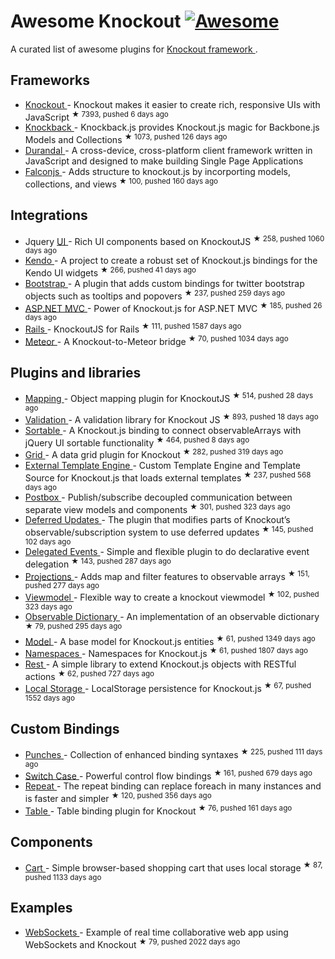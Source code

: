 <h1>
 Awesome Knockout
 <a href="https://github.com/sindresorhus/awesome">
  <img alt="Awesome" src="https://cdn.rawgit.com/sindresorhus/awesome/d7305f38d29fed78fa85652e3a63e154dd8e8829/media/badge.svg"/>
 </a>
</h1>
<p>
 A curated list of awesome plugins for
 <a href="http://knockoutjs.com/">
  Knockout framework
 </a>
 .
</p>
<h2>
 Frameworks
</h2>
<ul>
 <li>
  <a href="https://github.com/knockout/knockout">
   Knockout
  </a>
  - Knockout makes it easier to create rich, responsive UIs with JavaScript
  <sup>
   &#9733 7393, pushed 6 days ago
  </sup>
 </li>
 <li>
  <a href="https://github.com/kmalakoff/knockback">
   Knockback
  </a>
  - Knockback.js provides Knockout.js magic for Backbone.js Models and Collections
  <sup>
   &#9733 1073, pushed 126 days ago
  </sup>
 </li>
 <li>
  <a href="https://github.com/BlueSpire/Durandal/">
   Durandal
  </a>
  - A cross-device, cross-platform client framework written in JavaScript and designed to make building Single Page Applications
 </li>
 <li>
  <a href="https://github.com/stoodder/falconjs">
   Falconjs
  </a>
  - Adds structure to knockout.js by incorporting models, collections, and views
  <sup>
   &#9733 100, pushed 160 days ago
  </sup>
 </li>
</ul>
<h2>
 Integrations
</h2>
<ul>
 <li>
  Jquery
  <a href="https://github.com/madcapnmckay/Knockout-UI">
   UI
  </a>
  - Rich UI components based on KnockoutJS
  <sup>
   &#9733 258, pushed 1060 days ago
  </sup>
 </li>
 <li>
  <a href="https://github.com/kendo-labs/knockout-kendo">
   Kendo
  </a>
  - A project to create a robust set of Knockout.js bindings for the Kendo UI widgets
  <sup>
   &#9733 266, pushed 41 days ago
  </sup>
 </li>
 <li>
  <a href="https://github.com/billpull/knockout-bootstrap">
   Bootstrap
  </a>
  - A plugin that adds custom bindings for twitter bootstrap objects such as tooltips and popovers
  <sup>
   &#9733 237, pushed 259 days ago
  </sup>
 </li>
 <li>
  <a href="https://github.com/AndreyAkinshin/knockout-mvc">
   ASP.NET MVC
  </a>
  - Power of Knockout.js for ASP.NET MVC
  <sup>
   &#9733 185, pushed 26 days ago
  </sup>
 </li>
 <li>
  <a href="https://github.com/dnagir/knockout-rails">
   Rails
  </a>
  - KnockoutJS for Rails
  <sup>
   &#9733 111, pushed 1587 days ago
  </sup>
 </li>
 <li>
  <a href="https://github.com/steveluscher/knockout.meteor">
   Meteor
  </a>
  - A Knockout-to-Meteor bridge
  <sup>
   &#9733 70, pushed 1034 days ago
  </sup>
 </li>
</ul>
<h2>
 Plugins and libraries
</h2>
<ul>
 <li>
  <a href="https://github.com/SteveSanderson/knockout.mapping">
   Mapping
  </a>
  - Object mapping plugin for KnockoutJS
  <sup>
   &#9733 514, pushed 28 days ago
  </sup>
 </li>
 <li>
  <a href="https://github.com/Knockout-Contrib/Knockout-Validation">
   Validation
  </a>
  - A validation library for Knockout JS
  <sup>
   &#9733 893, pushed 18 days ago
  </sup>
 </li>
 <li>
  <a href="https://github.com/rniemeyer/knockout-sortable">
   Sortable
  </a>
  - A Knockout.js binding to connect observableArrays with jQuery UI sortable functionality
  <sup>
   &#9733 464, pushed 8 days ago
  </sup>
 </li>
 <li>
  <a href="https://github.com/Knockout-Contrib/KoGrid">
   Grid
  </a>
  - A data grid plugin for Knockout
  <sup>
   &#9733 282, pushed 319 days ago
  </sup>
 </li>
 <li>
  <a href="https://github.com/ifandelse/Knockout.js-External-Template-Engine">
   External Template Engine
  </a>
  - Custom Template Engine and Template Source for Knockout.js that loads external templates
  <sup>
   &#9733 237, pushed 568 days ago
  </sup>
 </li>
 <li>
  <a href="https://github.com/rniemeyer/knockout-postbox">
   Postbox
  </a>
  - Publish/subscribe decoupled communication between separate view models and components
  <sup>
   &#9733 301, pushed 323 days ago
  </sup>
 </li>
 <li>
  <a href="https://github.com/mbest/knockout-deferred-updates">
   Deferred Updates
  </a>
  - The plugin that modifies parts of Knockout’s observable/subscription system to use deferred updates
  <sup>
   &#9733 145, pushed 102 days ago
  </sup>
 </li>
 <li>
  <a href="https://github.com/rniemeyer/knockout-delegatedEvents">
   Delegated Events
  </a>
  - Simple and flexible plugin to do declarative event delegation
  <sup>
   &#9733 143, pushed 287 days ago
  </sup>
 </li>
 <li>
  <a href="https://github.com/SteveSanderson/knockout-projections">
   Projections
  </a>
  - Adds map and filter features to observable arrays
  <sup>
   &#9733 151, pushed 277 days ago
  </sup>
 </li>
 <li>
  <a href="https://github.com/coderenaissance/knockout.viewmodel">
   Viewmodel
  </a>
  - Flexible way to create a knockout viewmodel
  <sup>
   &#9733 102, pushed 323 days ago
  </sup>
 </li>
 <li>
  <a href="https://github.com/jamesfoster/knockout.observableDictionary">
   Observable Dictionary
  </a>
  - An implementation of an observable dictionary
  <sup>
   &#9733 79, pushed 295 days ago
  </sup>
 </li>
 <li>
  <a href="https://github.com/thelinuxlich/knockout.model">
   Model
  </a>
  - A base model for Knockout.js entities
  <sup>
   &#9733 61, pushed 1349 days ago
  </sup>
 </li>
 <li>
  <a href="https://github.com/hunterloftis/knockout.namespaces">
   Namespaces
  </a>
  - Namespaces for Knockout.js
  <sup>
   &#9733 61, pushed 1807 days ago
  </sup>
 </li>
 <li>
  <a href="https://github.com/frapontillo/knockout-rest">
   Rest
  </a>
  - A simple library to extend Knockout.js objects with RESTful actions
  <sup>
   &#9733 62, pushed 727 days ago
  </sup>
 </li>
 <li>
  <a href="https://github.com/jimrhoskins/knockout.localStorage">
   Local Storage
  </a>
  - LocalStorage persistence for Knockout.js
  <sup>
   &#9733 67, pushed 1552 days ago
  </sup>
 </li>
</ul>
<h2>
 Custom Bindings
</h2>
<ul>
 <li>
  <a href="https://github.com/mbest/knockout.punches">
   Punches
  </a>
  - Collection of enhanced binding syntaxes
  <sup>
   &#9733 225, pushed 111 days ago
  </sup>
 </li>
 <li>
  <a href="https://github.com/mbest/knockout-switch-case">
   Switch Case
  </a>
  - Powerful control flow bindings
  <sup>
   &#9733 161, pushed 679 days ago
  </sup>
 </li>
 <li>
  <a href="https://github.com/mbest/knockout-repeat">
   Repeat
  </a>
  - The repeat binding can replace foreach in many instances and is faster and simpler
  <sup>
   &#9733 120, pushed 356 days ago
  </sup>
 </li>
 <li>
  <a href="https://github.com/mbest/knockout-table">
   Table
  </a>
  - Table binding plugin for Knockout
  <sup>
   &#9733 76, pushed 161 days ago
  </sup>
 </li>
</ul>
<h2>
 Components
</h2>
<ul>
 <li>
  <a href="https://github.com/robconery/knockout-cart">
   Cart
  </a>
  - Simple browser-based shopping cart that uses local storage
  <sup>
   &#9733 87, pushed 1133 days ago
  </sup>
 </li>
</ul>
<h2>
 Examples
</h2>
<ul>
 <li>
  <a href="https://github.com/carlhoerberg/knockout-websocket-example">
   WebSockets
  </a>
  - Example of real time collaborative web app using WebSockets and Knockout
  <sup>
   &#9733 79, pushed 2022 days ago
  </sup>
 </li>
</ul>
